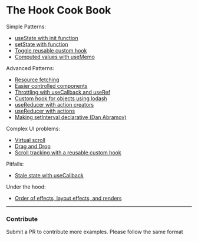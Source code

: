 # The Hook Cook Book

Simple Patterns: 
- [useState with init function](https://codesandbox.io/s/92r9yrmnyo)
- [setState with function](https://codesandbox.io/s/w6xynq3z9l)
- [Toggle reusable custom hook](https://codesandbox.io/s/zrjn39qqwx)
- [Computed values with useMemo](https://codesandbox.io/s/v80068jq40)

Advanced Patterns: 
- [Resource fetching](https://codesandbox.io/s/9z4l2po0pw)
- [Easier controlled components](https://codesandbox.io/s/o97l3qzq5z)
- [Throttling with useCallback and useRef](https://codesandbox.io/s/qq8rl8lx96)
- [Custom hook for objects using lodash](https://codesandbox.io/s/v618v21x5y)
- [useReducer with action creators](https://codesandbox.io/s/rrryqpwovq)
- [useReducer with actions](https://codesandbox.io/s/61qw22lp3z)
- [Making setInterval declarative (Dan Abramov)](https://codesandbox.io/s/105x531vkq)

Complex UI problems:
- [Virtual scroll](https://codesandbox.io/s/214p1911yn)
- [Drag and Drop](https://codesandbox.io/s/v3x74022j5)
- [Scroll tracking with a reusable custom hook](https://codesandbox.io/s/r5r7w0697q)

Pitfalls:
- [Stale state with useCallback](https://codesandbox.io/s/p55wln789x)

Under the hood:
- [Order of effects, layout effects, and renders](https://codesandbox.io/s/rj6m9w531p)

<hr/>

### Contribute

Submit a PR to contribute more examples. Please follow the same format
